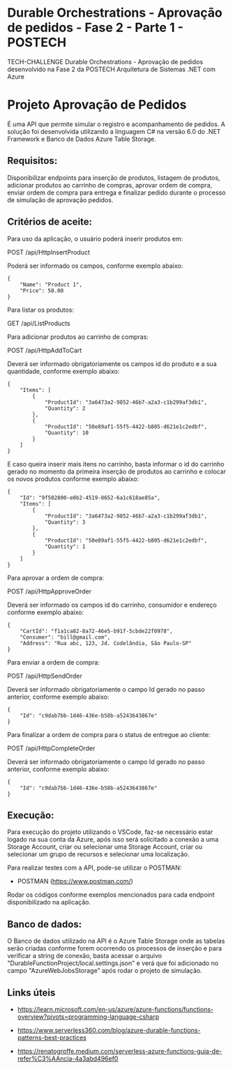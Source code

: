 # Durable Orchestrations - Aprovação de pedidos - Fase 2 - Parte 1 - POSTECH
TECH-CHALLENGE Durable Orchestrations - Aprovação de pedidos desenvolvido na Fase 2 da POSTECH Arquitetura de Sistemas .NET com Azure

# Projeto Aprovação de Pedidos
É uma API que permite simular o registro e acompanhamento de pedidos. A solução foi desenvolvida utilizando a linguagem C# na versão 6.0 do .NET Framework e Banco de Dados Azure Table Storage.

## Requisitos:
Disponibilizar endpoints para inserção de produtos, listagem de produtos, adicionar produtos ao carrinho de compras, aprovar ordem de compra, enviar ordem de compra para entrega e finalizar pedido durante o processo de simulação de aprovação pedidos.

## Critérios de aceite:
Para uso da aplicação, o usuário poderá inserir produtos em:

POST /api/HttpInsertProduct

Poderá ser informado os campos, conforme exemplo abaixo:
```
{
    "Name": "Product 1",
    "Price": 50.00
}
```

Para listar os produtos:

GET /api/ListProducts

Para adicionar produtos ao carrinho de compras:

POST /api/HttpAddToCart

Deverá ser informado obrigatoriamente os campos id do produto e a sua quantidade, conforme exemplo abaixo:
```
{
    "Items": [
        {
            "ProductId": "3a6473a2-9852-46b7-a2a3-c1b299af3db1",
            "Quantity": 2
        },
        {
            "ProductId": "50e89af1-55f5-4422-b805-d621e1c2edbf",
            "Quantity": 10
        }
    ]
}
```

E caso queira inserir mais itens no carrinho, basta informar o id do carrinho gerado no momento da primeira inserção de produtos ao carrinho e colocar os novos produtos conforme exemplo abaixo:
```
{
    "Id": "9f502800-e0b2-4519-8652-6a1c618ae85a",
    "Items": [
        {
            "ProductId": "3a6473a2-9852-46b7-a2a3-c1b299af3db1",
            "Quantity": 3
        },
        {
            "ProductId": "50e89af1-55f5-4422-b805-d621e1c2edbf",
            "Quantity": 1
        }
    ]
}
```


Para aprovar a ordem de compra:

POST /api/HttpApproveOrder

Deverá ser informado os campos id do carrinho, consumidor e endereço conforme exemplo abaixo:
```
{
    "CartId": "f1a1ca82-8a72-46e5-b91f-5cbde22f0978",
    "Consumer": "bill@gmail.com",
    "Address": "Rua abc, 123, Jd. Codelândia, São Paulo-SP"
}
```

Para enviar a ordem de compra:

POST /api/HttpSendOrder

Deverá ser informado obrigatoriamente o campo Id gerado no passo anterior, conforme exemplo abaixo:
```
{
    "Id": "c9dab7bb-1d46-436e-b58b-a5243643867e"
}
```

Para finalizar a ordem de compra para o status de entregue ao cliente:

POST /api/HttpCompleteOrder

Deverá ser informado obrigatoriamente o campo Id gerado no passo anterior, conforme exemplo abaixo:
```
{
    "Id": "c9dab7bb-1d46-436e-b58b-a5243643867e"
}
```


## Execução:

Para execução do projeto utilizando o VSCode, faz-se necessário estar logado na sua conta da Azure, após isso será solicitado a conexão a uma Storage Account, criar ou selecionar uma Storage Account, criar ou selecionar um grupo de recursos e selecionar uma localização.

Para realizar testes com a API, pode-se utilizar o POSTMAN:

- POSTMAN (https://www.postman.com/)

Rodar os códigos conforme exemplos mencionados para cada endpoint disponibilizado na aplicação.

## Banco de dados:

O Banco de dados utilizado na API é o Azure Table Storage onde as tabelas serão criadas conforme forem ocorrendo os processos de inserção e para verificar a string de conexão, basta acessar o arquivo "DurableFunctionProject/local.settings.json" e verá que foi adicionado no campo "AzureWebJobsStorage" após rodar o projeto de simulação.


## Links úteis

- https://learn.microsoft.com/en-us/azure/azure-functions/functions-overview?pivots=programming-language-csharp

- https://www.serverless360.com/blog/azure-durable-functions-patterns-best-practices

- https://renatogroffe.medium.com/serverless-azure-functions-guia-de-refer%C3%AAncia-4a3abd496ef0